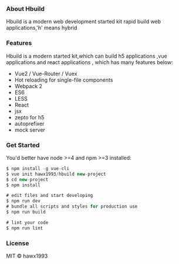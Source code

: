 ### About Hbuild

Hbuild is a modern web development started kit rapid  build web applications,'h' means hybrid

### Features

Hbuild is a modern started kit,which can build h5 applications ,vue applications and react applications , which has many features below:

- Vue2 / Vue-Router / Vuex
- Hot reloading for single-file components
- Webpack 2 
- ES6
- LESS
- React
- jsx
- zepto for h5
- autoprefixer
- mock server



### Get Started


You'd better have node >=4 and npm >=3 installed:

```javascript
$ npm install -g vue-cli
$ vue init hawx1993/hbuild new-project
$ cd new-project
$ npm install

# edit files and start developing
$ npm run dev
# bundle all scripts and styles for production use
$ npm run build

# lint your code
$ npm run lint
```

### License

MIT © hawx1993
